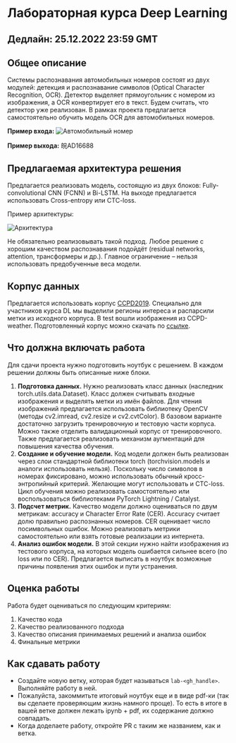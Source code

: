 # Лабораторная курса Deep Learning

## Дедлайн: 25.12.2022 23:59 GMT

## Общее описание
Системы распознавания автомобильных номеров состоят из двух модулей: детекция и распознавание символов (Optical Character Recognition, OCR). Детектор выделяет прямоугольник с номером из изображения, а OCR конвертирует его в текст. Будем считать, что детектор уже реализован. В рамках проекта предлагается самостоятельно обучить модель OCR для автомобильных номеров.

**Пример входа:** 
![Автомобильный номер](https://algocode.ru/files/course_dlfall22/number.png)

**Пример выхода:** 皖AD16688

## Предлагаемая архитектура решения
Предлагается реализовать модель, состоящую из двух блоков: Fully-convolutional CNN (FCNN) и Bi-LSTM. На выходе предлагается использовать Cross-entropy или CTC-loss. 

Пример архитектуры:

![Архитектура](https://algocode.ru/files/course_dlfall22/architecture.png)

Не обязательно реализовывать такой подход. Любое решение с хорошим качеством распознавания подойдёт (residual networks, attention, трансформеры и др.). Главное ограничение – нельзя использовать предобученные веса модели.

## Корпус данных
Предлагается использовать корпус [CCPD2019](https://github.com/detectRecog/CCPD). Специально для участников курса DL мы выделили регионы интереса и распарсили метки из исходного корпуса. В test вошли изображения из CCPD-weather. Подготовленный корпус можно скачать по [ссылке](https://disk.yandex.ru/d/adjYzzNayB1pag).

## Что должна включать работа
Для сдачи проекта нужно подготовить ноутбук с решением. В каждом решении должны быть описанные ниже блоки.
1. **Подготовка данных.** Нужно реализовать класс данных (наследник torch.utils.data.Dataset). Класс должен считывать входные изображения и выделять метки из имён файлов. Для чтения изображений предлагается использовать библиотеку OpenCV (методы cv2.imread, cv2.resize и cv2.cvtColor). В базовом варианте достаточно загрузить тренировочную и тестовую части корпуса. Можно также отделить валидационный корпус от тренировочного. Также предлагается реализовать механизм аугментаций для повышения качества обучения.
2. **Создание и обучение модели.** Код модели должен быть реализован через слои стандартной библиотеки torch (torchvision.models и аналоги использовать нельзя). Поскольку число символов в номерах фиксировано, можно использовать обычный кросс-энтропийный критерий. Желающие могут использовать и CTC-loss. Цикл обучения можно реализовать самостоятельно или воспользоваться библиотеками PyTorch Lightning / Catalyst.
3. **Подсчет метрик.** Качество модели должно оцениваться по двум метрикам: accuracy и Character Error Rate (CER). Accuracy считает долю правильно распознанных номеров. CER оценивает число посимвольных ошибок. Можно реализовать метрики самостоятельно или взять готовые реализации из интернета.
4. **Анализ ошибок модели.** В этой секции нужно найти изображения из тестового корпуса, на которых модель ошибается сильнее всего (по loss или по CER). Предлагается выписать в ноутбук возможные причины появления этих ошибок и пути устранения.

## Оценка работы
Работа будет оцениваться по следующим критериям:
1. Качество кода
2. Качество реализованного подхода
3. Качество описания принимаемых решений и анализа ошибок
4. Финальные метрики

## Как сдавать работу
- Создайте новую ветку, которая будет называться `lab-<gh_handle>`. Выполняйте работу в ней.
- Пожалуйста, закоммитьте итоговый ноутбук еще и в виде pdf-ки (так вы сделаете проверяющим жизнь намного проще). То есть в итоге в вашей ветке должен лежать ipynb + pdf, их содержание должно совпадать.
- Когда доделаете работу, откройте PR с таким же названием, как и ветка.


